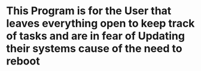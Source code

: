 # This Program is for the User that leaves everything open to keep track of tasks and are in fear of Updating their systems cause of the need to reboot
